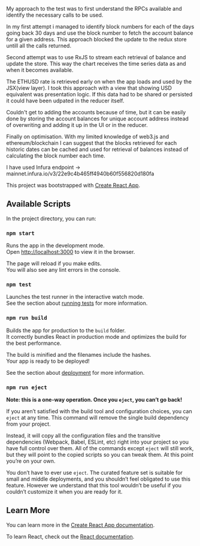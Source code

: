 My approach to the test was to first understand the RPCs available and identify the necessary calls to be used.

In my first attempt i managed to identify block numbers for each of the days going back 30 days and use the block number to fetch the account balance for a given address.
This approach blocked the update to the redux store untill all the calls returned.

Second attempt was to use RxJS to stream each retrieval of balance and update the store. This way the chart receives the time series data as and when it becomes available.

The ETHUSD rate is retrieved early on when the app loads and used by the JSX(view layer). I took this approach with a view that showing USD equivalent was presentation logic. If this data had to be shared or persisted it could have been udpated in the reducer itself.

Couldn't get to adding the accounts because of time, but it can be easily done by storing the account balances for unique account address instead of overwriting and adding it up in the UI or in the reducer.

Finally on optimisation.
With my limited knowledge of web3.js and ethereum/blockchain I can suggest that the blocks retrieved for each historic dates can be cached and used for retrieval of balances instead of calculating the block number each time.

I have used Infura endpoint -> mainnet.infura.io/v3/22e9c4b465ff4940b60f556820d180fa

This project was bootstrapped with [Create React App](https://github.com/facebook/create-react-app).

## Available Scripts

In the project directory, you can run:

### `npm start`

Runs the app in the development mode.<br />
Open [http://localhost:3000](http://localhost:3000) to view it in the browser.

The page will reload if you make edits.<br />
You will also see any lint errors in the console.

### `npm test`

Launches the test runner in the interactive watch mode.<br />
See the section about [running tests](https://facebook.github.io/create-react-app/docs/running-tests) for more information.

### `npm run build`

Builds the app for production to the `build` folder.<br />
It correctly bundles React in production mode and optimizes the build for the best performance.

The build is minified and the filenames include the hashes.<br />
Your app is ready to be deployed!

See the section about [deployment](https://facebook.github.io/create-react-app/docs/deployment) for more information.

### `npm run eject`

**Note: this is a one-way operation. Once you `eject`, you can’t go back!**

If you aren’t satisfied with the build tool and configuration choices, you can `eject` at any time. This command will remove the single build dependency from your project.

Instead, it will copy all the configuration files and the transitive dependencies (Webpack, Babel, ESLint, etc) right into your project so you have full control over them. All of the commands except `eject` will still work, but they will point to the copied scripts so you can tweak them. At this point you’re on your own.

You don’t have to ever use `eject`. The curated feature set is suitable for small and middle deployments, and you shouldn’t feel obligated to use this feature. However we understand that this tool wouldn’t be useful if you couldn’t customize it when you are ready for it.

## Learn More

You can learn more in the [Create React App documentation](https://facebook.github.io/create-react-app/docs/getting-started).

To learn React, check out the [React documentation](https://reactjs.org/).
